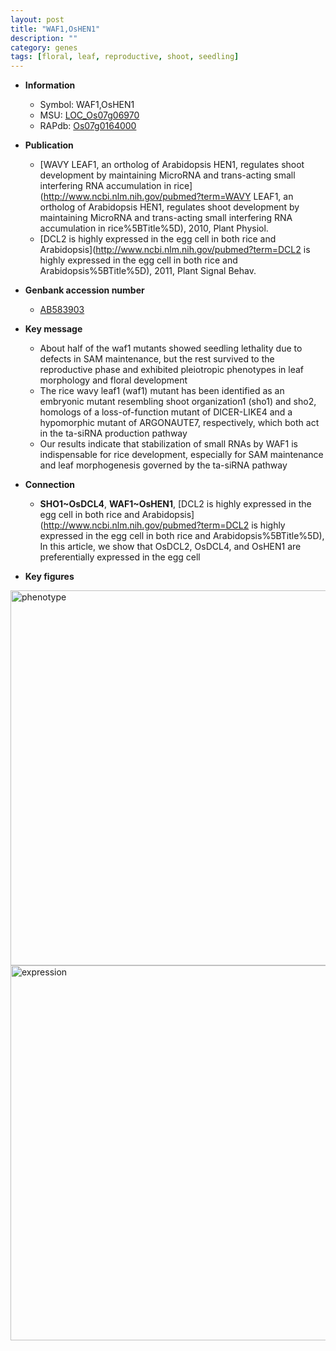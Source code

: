 ```yaml
---
layout: post
title: "WAF1,OsHEN1"
description: ""
category: genes
tags: [floral, leaf, reproductive, shoot, seedling]
---
```


* **Information**  
    + Symbol: WAF1,OsHEN1  
    + MSU: [LOC_Os07g06970](http://rice.plantbiology.msu.edu/cgi-bin/ORF_infopage.cgi?orf=LOC_Os07g06970)  
    + RAPdb: [Os07g0164000](http://rapdb.dna.affrc.go.jp/viewer/gbrowse_details/irgsp1?name=Os07g0164000)  

* **Publication**  
    + [WAVY LEAF1, an ortholog of Arabidopsis HEN1, regulates shoot development by maintaining MicroRNA and trans-acting small interfering RNA accumulation in rice](http://www.ncbi.nlm.nih.gov/pubmed?term=WAVY LEAF1, an ortholog of Arabidopsis HEN1, regulates shoot development by maintaining MicroRNA and trans-acting small interfering RNA accumulation in rice%5BTitle%5D), 2010, Plant Physiol.
    + [DCL2 is highly expressed in the egg cell in both rice and Arabidopsis](http://www.ncbi.nlm.nih.gov/pubmed?term=DCL2 is highly expressed in the egg cell in both rice and Arabidopsis%5BTitle%5D), 2011, Plant Signal Behav.

* **Genbank accession number**  
    + [AB583903](http://www.ncbi.nlm.nih.gov/nuccore/AB583903)

* **Key message**  
    + About half of the waf1 mutants showed seedling lethality due to defects in SAM maintenance, but the rest survived to the reproductive phase and exhibited pleiotropic phenotypes in leaf morphology and floral development
    + The rice wavy leaf1 (waf1) mutant has been identified as an embryonic mutant resembling shoot organization1 (sho1) and sho2, homologs of a loss-of-function mutant of DICER-LIKE4 and a hypomorphic mutant of ARGONAUTE7, respectively, which both act in the ta-siRNA production pathway
    + Our results indicate that stabilization of small RNAs by WAF1 is indispensable for rice development, especially for SAM maintenance and leaf morphogenesis governed by the ta-siRNA pathway

* **Connection**  
    + __SHO1~OsDCL4__, __WAF1~OsHEN1__, [DCL2 is highly expressed in the egg cell in both rice and Arabidopsis](http://www.ncbi.nlm.nih.gov/pubmed?term=DCL2 is highly expressed in the egg cell in both rice and Arabidopsis%5BTitle%5D), In this article, we show that OsDCL2, OsDCL4, and OsHEN1 are preferentially expressed in the egg cell

* **Key figures**  
<img src="http://ricencode.github.io/images/WAF1.pheno.png" alt="phenotype"  style="width: 600px;"/>

<img src="http://ricencode.github.io/images/WAF1.exp.png" alt="expression"  style="width: 600px;"/>


